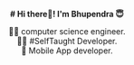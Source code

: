 <p align="center"><B># Hi there👋! I'm Bhupendra 😇</B></p>

<p align="center">👨‍🎓 computer science engineer.</br>
👨‍💻 #SelfTaught Developer.</br>
📱 Mobile App developer.</p>
  
  




